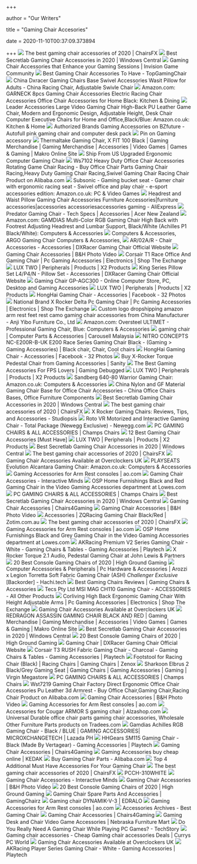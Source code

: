 +++
        
author = "Our Writers"
        
title = "Gaming Chair Accesories"
        
date = 2020-11-10T00:37:09.373894
        
+++
[ ![](https://chairsfx.com/wp-content/uploads/2020/06/gaming-chair-accessories-feature.jpg)](https://chairsfx.com/wp-content/uploads/2020/06/gaming-chair-accessories-feature.jpg) The best gaming chair accessories of 2020 | ChairsFX
[ ![](https://www.windowscentral.com/sites/wpcentral.com/files/field/image/2020/01/akracing-stool-se.jpg)](https://www.windowscentral.com/sites/wpcentral.com/files/field/image/2020/01/akracing-stool-se.jpg) Best Secretlab Gaming Chair Accessories in 2020 | Windows Central
[ ![](https://invisioncommunity.co.uk/wp-content/uploads/2018/09/maxresdefault-770x433.jpg)](https://invisioncommunity.co.uk/wp-content/uploads/2018/09/maxresdefault-770x433.jpg) Gaming Chair Accessories that Enhance your Gaming Sessions | Invision Game  Community
[ ![](https://topgamingchair.com/wp-content/uploads/2020/04/Florpad.png)](https://topgamingchair.com/wp-content/uploads/2020/04/Florpad.png) Best Gaming Chair Accessories To Have - TopGamingChair
[ ![](https://image.made-in-china.com/2f0j00WDvGaOjyrZoP/Dxracer-Gaming-Chairs-Base-Swivel-Accessories-Wasit-Pillow-for-Adults.jpg)](https://image.made-in-china.com/2f0j00WDvGaOjyrZoP/Dxracer-Gaming-Chairs-Base-Swivel-Accessories-Wasit-Pillow-for-Adults.jpg) China Dxracer Gaming Chairs Base Swivel Accessories Wasit Pillow for Adults  - China Racing Chair, Adjustable Swivle Chair
[ ![](https://images-na.ssl-images-amazon.com/images/I/61dT1hkyFCL._AC_SL1201_.jpg)](https://images-na.ssl-images-amazon.com/images/I/61dT1hkyFCL._AC_SL1201_.jpg) Amazon.com: GARNECK 8pcs Gaming Chair Accessories Electric Racing Chair  Accessories Office Chair Accessories for Home Black: Kitchen & Dining
[ ![](https://m.media-amazon.com/images/I/61jie21wANL._AC_UL400_.jpg)](https://m.media-amazon.com/images/I/61jie21wANL._AC_UL400_.jpg) Leader Accessories Large Video Gaming Chair High-Back PU Leather Game Chair,  Modern and Ergonomic Design, Adjustable Height, Desk Chair Computer  Executive Chairs for Home and Office,Black/Blue: Amazon.co.uk: Kitchen &  Home
[ ![](https://file-cdn.bzfuture.com/physical/de2633eb0f0bf26876845e1c8b861726_thumb.jpg)](https://file-cdn.bzfuture.com/physical/de2633eb0f0bf26876845e1c8b861726_thumb.jpg) Authorized Brands Gaming Accessories on BZfuture - Autofull pink gaming  chair and computer desk pack
[ ![](https://i.pinimg.com/originals/01/12/58/011258fc0a63fb9c2e5cb8718db9062d.png)](https://i.pinimg.com/originals/01/12/58/011258fc0a63fb9c2e5cb8718db9062d.png) Pin on Gaming accessory
[ ![](https://www.makro.co.za/sys-master/images/hed/h73/9746008965150/9ed63209-e5f7-4613-b789-968faf1c56c9-qpn13_large)](https://www.makro.co.za/sys-master/images/hed/h73/9746008965150/9ed63209-e5f7-4613-b789-968faf1c56c9-qpn13_large) Thermaltake Gaming Chair, X FIT 100 Black | Gaming Merchandise | Gaming  Merchandise | Accessories | Video Games | Games & Gaming | Makro Online Site
[ ![](https://cdn.shopify.com/s/files/1/2412/9611/products/ship-from-us-upgraded-ergonomic-computer-gaming-chair-eprolo-trending-accessories-adjustable-back-best-black-friday-sale_537.jpg?v=1575114935)](https://cdn.shopify.com/s/files/1/2412/9611/products/ship-from-us-upgraded-ergonomic-computer-gaming-chair-eprolo-trending-accessories-adjustable-back-best-black-friday-sale_537.jpg?v=1575114935) Ship From US Upgraded Ergonomic Computer Gaming Chair
[ ![](https://sc02.alicdn.com/kf/H72dc7a3765c24fe684beec9098e46c2dH.jpg_350x350.jpg)](https://sc02.alicdn.com/kf/H72dc7a3765c24fe684beec9098e46c2dH.jpg_350x350.jpg) Ws7102 Heavy Duty Office Chair Accessories Rotating Game Chair Racing - Buy  Office Chair Parts Gaming Chair Racing,Heavy Duty Gaming Chair  Racing,Swivel Gaming Chair Racing Chair Product on Alibaba.com
[ ![](https://images-na.ssl-images-amazon.com/images/I/71XDqZYqNgL._AC_SX679_.jpg)](https://images-na.ssl-images-amazon.com/images/I/71XDqZYqNgL._AC_SX679_.jpg) Subsonic - Gaming bucket seat - Gamer chair with ergonomic racing seat -  Swivel office and play chair - e-sport accessories edition: Amazon.co.uk:  PC & Video Games
[ ![](https://ae01.alicdn.com/kf/HTB1d0t.QpXXXXb.XFXXq6xXFXXXg/Headrest-and-Waist-Pillow-Gaming-Chair-Accessories-Furniture-Accessories.jpg)](https://ae01.alicdn.com/kf/HTB1d0t.QpXXXXb.XFXXq6xXFXXXg/Headrest-and-Waist-Pillow-Gaming-Chair-Accessories-Furniture-Accessories.jpg) Headrest and Waist Pillow Gaming Chair Accessories Furniture Accessories|furniture  accessories|accessories accessoriesaccessories gaming - AliExpress
[ ![](https://static.acer.com/up/Resource/Acer/Accessories/Predator/Predator_Gaming_Chair/Images/20180713/Predator-gaming-chair-PGC810-main.png)](https://static.acer.com/up/Resource/Acer/Accessories/Predator/Predator_Gaming_Chair/Images/20180713/Predator-gaming-chair-PGC810-main.png) Predator Gaming Chair - Tech Specs | Accessories | Acer New Zealand
[ ![](https://images-na.ssl-images-amazon.com/images/I/71fXoX3n5qL._AC_SX466_.jpg)](https://images-na.ssl-images-amazon.com/images/I/71fXoX3n5qL._AC_SX466_.jpg) Amazon.com: GAMDIAS Multi-Color RGB Gaming Chair High Back with Footrest  Adjusting Headrest and Lumbar Support, Black/White (Achilles P1  Black/White): Computers & Accessories
[ ![](https://adarccomputer.com/pub/media/catalog/product/cache/741e959e08336b84e437b7049ff7a293/a/r/argo-1.png)](https://adarccomputer.com/pub/media/catalog/product/cache/741e959e08336b84e437b7049ff7a293/a/r/argo-1.png) Computers & Accessories, ARGO Gaming Chair Computers & Accessories,
[ ![](https://uploads.dxracer.com/Item/24a8e3c1-fba0-4220-812f-9c892418d8af/Title/176652772658.jpg.956.jpg)](https://uploads.dxracer.com/Item/24a8e3c1-fba0-4220-812f-9c892418d8af/Title/176652772658.jpg.956.jpg) AR/02A/R - Chair Accessories - Accessories | DXRacer Gaming Chair Official  Website
[ ![](https://static.bhphoto.com/images/images345x345/1562932265_1493250.jpg)](https://static.bhphoto.com/images/images345x345/1562932265_1493250.jpg) Gaming Chair Accessories | B&H Photo Video
[ ![](https://www.shopmyexchange.com/products/images/xlarge/8601203_1007.jpg)](https://www.shopmyexchange.com/products/images/xlarge/8601203_1007.jpg) Corsair T1 Race Office And Gaming Chair | Pc Gaming Accessories |  Electronics | Shop The Exchange
[ ![](https://www.x2products.com/kms/images/uploads/x2products_pc_accessories_gaming_chair_x2-ww7035f-br_11514886468.jpg)](https://www.x2products.com/kms/images/uploads/x2products_pc_accessories_gaming_chair_x2-ww7035f-br_11514886468.jpg) LUX TWO | Peripherals | Products | X2 Products
[ ![](https://d347qe3jx1i9dl.cloudfront.net/item/894f514c-19fc-40c6-a017-b18ac7f1097d/title/956.jpg)](https://d347qe3jx1i9dl.cloudfront.net/item/894f514c-19fc-40c6-a017-b18ac7f1097d/title/956.jpg) King Series Pillow Set L4/P4/N - Pillow Set - Accessories | DXRacer Gaming  Chair Official Website
[ ![](https://gamesncomps.com/wp-content/uploads/2019/06/GIGABYTE-GP-AGC300-GAMING-CHAIR_1.png)](https://gamesncomps.com/wp-content/uploads/2019/06/GIGABYTE-GP-AGC300-GAMING-CHAIR_1.png) Gaming Chair GP-AGC300 - Online Computer Store, PC, Desktop and Gaming  Accessories
[ ![](https://www.x2products.com/kms/images/uploads/x2products_pc_accessories_gaming_chair_x2-ww7035f-br_01514886466.jpg)](https://www.x2products.com/kms/images/uploads/x2products_pc_accessories_gaming_chair_x2-ww7035f-br_01514886466.jpg) LUX TWO | Peripherals | Products | X2 Products
[ ![](https://lookaside.fbsbx.com/lookaside/crawler/media/?media_id=105468434609743)](https://lookaside.fbsbx.com/lookaside/crawler/media/?media_id=105468434609743) HongHai Gaming Chair - Accessories | Facebook - 32 Photos
[ ![](https://www.shopmyexchange.com/products/images/xlarge/2074523_1007.jpg)](https://www.shopmyexchange.com/products/images/xlarge/2074523_1007.jpg) National Brand X Rocker Delta Pc Gaming Chair | Pc Gaming Accessories |  Electronics | Shop The Exchange
[ ![](https://images.site.joinf.com/2706736890430464/2019/08/842d7eff8bbda03476b4be805def2953.jpg)](https://images.site.joinf.com/2706736890430464/2019/08/842d7eff8bbda03476b4be805def2953.jpg) Custom logo dropshipping amazon arm rest feet rest camo gaming chair  accessories from China Manufacturer - Anji Yibo Furniture Co., Ltd
[ ![](https://images-na.ssl-images-amazon.com/images/I/611t1q3Z%2BnL._AC_SX522_.jpg)](https://images-na.ssl-images-amazon.com/images/I/611t1q3Z%2BnL._AC_SX522_.jpg) Amazon.com: Oversteel ULTIMET - Professional Gaming Chair, Blue: Computers  & Accessories
[ ![](https://media.karousell.com/media/photos/products/2020/10/7/ttracing_duo_v3_le__lumbar__ga_1602068021_24c75f6e_progressive_thumbnail.jpg)](https://media.karousell.com/media/photos/products/2020/10/7/ttracing_duo_v3_le__lumbar__ga_1602068021_24c75f6e_progressive_thumbnail.jpg) gaming chair | Computer Parts & Accessories | Carousell Malaysia
[ ![](https://i.pinimg.com/474x/ee/50/6a/ee506a8ddf27651f7b043c19df8fa762.jpg)](https://i.pinimg.com/474x/ee/50/6a/ee506a8ddf27651f7b043c19df8fa762.jpg) NITRO CONCEPTS NC-E200R-B-UK E200 Race Series Gaming Chair Black - (Gaming  > Gaming Accessories) | Black chair, Chair, Cool chairs
[ ![](https://lookaside.fbsbx.com/lookaside/crawler/media/?media_id=105467227943197)](https://lookaside.fbsbx.com/lookaside/crawler/media/?media_id=105467227943197) HongHai Gaming Chair - Accessories | Facebook - 32 Photos
[ ![](https://www.sanity.com.au/media/Images/fullimage/506889/SDC_2376662_2019-16-4--15-56-59.jpg)](https://www.sanity.com.au/media/Images/fullimage/506889/SDC_2376662_2019-16-4--15-56-59.jpg) Buy X-Rocker Torque Pedestal Chair from Gaming Accessories | Sanity
[ ![](https://www.gamingdebugged.com/wp-content/uploads/2017/02/gaming-setup-1000x600.jpg)](https://www.gamingdebugged.com/wp-content/uploads/2017/02/gaming-setup-1000x600.jpg) The Best Gaming Accessories For FPS Lovers | Gaming Debugged
[ ![](https://www.x2products.com/kms/images/uploads/x2products_pc_accessories_gaming_chair_x2-ww7035f-br_41514886473.jpg)](https://www.x2products.com/kms/images/uploads/x2products_pc_accessories_gaming_chair_x2-ww7035f-br_41514886473.jpg) LUX TWO | Peripherals | Products | X2 Products
[ ![](https://images-na.ssl-images-amazon.com/images/I/61V6VZ6xJtL._AC_SX466_.jpg)](https://images-na.ssl-images-amazon.com/images/I/61V6VZ6xJtL._AC_SX466_.jpg) Sandberg 640-80 Warrior Gaming Chair: Amazon.co.uk: Computers & Accessories
[ ![](https://image.made-in-china.com/2f0j00NuaRQFksbhoc/Nylon-and-GF-Material-Gaming-Chair-Base-for-Office-Chair-Accessories.jpg)](https://image.made-in-china.com/2f0j00NuaRQFksbhoc/Nylon-and-GF-Material-Gaming-Chair-Base-for-Office-Chair-Accessories.jpg) China Nylon and GF Material Gaming Chair Base for Office Chair Accessories  - China Office Chairs Bases, Office Furniture Components
[ ![](https://www.windowscentral.com/sites/wpcentral.com/files/field/image/2020/01/deisy-dee-cover-se.jpg)](https://www.windowscentral.com/sites/wpcentral.com/files/field/image/2020/01/deisy-dee-cover-se.jpg) Best Secretlab Gaming Chair Accessories in 2020 | Windows Central
[ ![](https://chairsfx.com/wp-content/uploads/2019/08/akracing-footstool.jpg)](https://chairsfx.com/wp-content/uploads/2019/08/akracing-footstool.jpg) The best gaming chair accessories of 2020 | ChairsFX
[ ![](https://www.studiopsis.com/wp-content/uploads/gaming-chair.jpg)](https://www.studiopsis.com/wp-content/uploads/gaming-chair.jpg) X Rocker Gaming Chairs: Reviews, Tips, and Accessories - Studiopsis
[ ![](https://c1.neweggimages.com/ProductImage/AEKD_132170129078542562wJrpfz8KBh.jpg)](https://c1.neweggimages.com/ProductImage/AEKD_132170129078542562wJrpfz8KBh.jpg) Roto VR Motorized and Interactive Gaming Chair - Total Package (Newegg  Exclusive) - Newegg.com
[ ![](https://cdn.shopify.com/s/files/1/0804/2667/products/HS8A62071_large.png?v=1501760280)](https://cdn.shopify.com/s/files/1/0804/2667/products/HS8A62071_large.png?v=1501760280) PC GAMING CHAIRS & ALL ACCESSORIES | Champs Chairs
[ ![](https://techanimate.com/wp-content/uploads/2020/05/different-items-is.jpg)](https://techanimate.com/wp-content/uploads/2020/05/different-items-is.jpg) 12 Best Gaming Chair Accessories [Must Have]
[ ![](https://www.x2products.com/kms/images/uploads/x2products_pc_accessories_gaming_chair_x2-ww7035f-br_31514886610.jpg)](https://www.x2products.com/kms/images/uploads/x2products_pc_accessories_gaming_chair_x2-ww7035f-br_31514886610.jpg) LUX TWO | Peripherals | Products | X2 Products
[ ![](https://www.windowscentral.com/sites/wpcentral.com/files/field/image/2019/11/dirza-cupholder-se.jpg)](https://www.windowscentral.com/sites/wpcentral.com/files/field/image/2019/11/dirza-cupholder-se.jpg) Best Secretlab Gaming Chair Accessories in 2020 | Windows Central
[ ![](https://chairsfx.com/wp-content/uploads/2020/09/cooler-master-mat2.jpg)](https://chairsfx.com/wp-content/uploads/2020/09/cooler-master-mat2.jpg) The best gaming chair accessories of 2020 | ChairsFX
[ ![](https://www.overclockers.co.uk/media/image/thumbnail/GC003FP_196966_210x210.jpg)](https://www.overclockers.co.uk/media/image/thumbnail/GC003FP_196966_210x210.jpg) Gaming Chair Accessories Available at Overclockers UK
[ ![](https://images-na.ssl-images-amazon.com/images/I/61qa0gKFKRL._AC_SX466_.jpg)](https://images-na.ssl-images-amazon.com/images/I/61qa0gKFKRL._AC_SX466_.jpg) PLAYSEATS Evolution Alcantara Gaming Chair: Amazon.co.uk: Computers &  Accessories
[ ![](https://media.ao.com/en-GB/Productimages/Images/rvMedium/5177101_xrocker_gamingchair_01_m_p.jpg)](https://media.ao.com/en-GB/Productimages/Images/rvMedium/5177101_xrocker_gamingchair_01_m_p.jpg) Gaming Accessories for Arm Rest consoles | ao.com
[ ![](http://interactiveminds.net/wp-content/uploads/2014/08/logo-highres.png)](http://interactiveminds.net/wp-content/uploads/2014/08/logo-highres.png) Gaming Chair Accessories - Interactive Minds
[ ![](http://mobileimages.lowes.com/product/converted/090234/090234508533.jpg?size=pdhi)](http://mobileimages.lowes.com/product/converted/090234/090234508533.jpg?size=pdhi) OSP Home Furnishings Black and Red Gaming Chair in the Video Gaming  Accessories department at Lowes.com
[ ![](https://cdn.shopify.com/s/files/1/0804/2667/products/AK-EX-BLACK-11_large.jpg?v=1537670231)](https://cdn.shopify.com/s/files/1/0804/2667/products/AK-EX-BLACK-11_large.jpg?v=1537670231) PC GAMING CHAIRS & ALL ACCESSORIES | Champs Chairs
[ ![](https://www.windowscentral.com/sites/wpcentral.com/files/styles/large/public/field/image/2019/11/secretlab-titan-xl-and-omega-front.jpg)](https://www.windowscentral.com/sites/wpcentral.com/files/styles/large/public/field/image/2019/11/secretlab-titan-xl-and-omega-front.jpg) Best Secretlab Gaming Chair Accessories in 2020 | Windows Central
[ ![](https://cdn.shopify.com/s/files/1/0431/4001/products/technisport-mousepad-tron-rgb-1_225x300.progressive.jpg?v=1586282554)](https://cdn.shopify.com/s/files/1/0431/4001/products/technisport-mousepad-tron-rgb-1_225x300.progressive.jpg?v=1586282554) Gaming Chair Accessories | Chairs4Gaming
[ ![](https://static.bhphoto.com/images/images345x345/1589212238_1560370.jpg)](https://static.bhphoto.com/images/images345x345/1589212238_1560370.jpg) Gaming Chair Accessories | B&H Photo Video
[ ![](https://resource.zotim.com.au/uploads/images/II31629/full/ZQR-ACC-QS101-GAMING-CHAIR-BLACK-RED.jpg)](https://resource.zotim.com.au/uploads/images/II31629/full/ZQR-ACC-QS101-GAMING-CHAIR-BLACK-RED.jpg) Accessories | ZQRacing Gaming Chair Black/Red | Zotim.com.au
[ ![](https://chairsfx.com/wp-content/uploads/2019/11/tilt-lock-explained.jpg)](https://chairsfx.com/wp-content/uploads/2019/11/tilt-lock-explained.jpg) The best gaming chair accessories of 2020 | ChairsFX
[ ![](https://media.ao.com/en-GB/Productimages/Images/rvMedium/700501_xrocker_gamingchair_01_m_p.jpg)](https://media.ao.com/en-GB/Productimages/Images/rvMedium/700501_xrocker_gamingchair_01_m_p.jpg) Gaming Accessories for Arm Rest consoles | ao.com
[ ![](http://mobileimages.lowes.com/product/converted/090234/090234508526.jpg?size=pdhi)](http://mobileimages.lowes.com/product/converted/090234/090234508526.jpg?size=pdhi) OSP Home Furnishings Black and Grey Gaming Chair in the Video Gaming  Accessories department at Lowes.com
[ ![](https://www.playtech.co.nz/media/catalog/product/cache/1/image/370x370/17f82f742ffe127f42dca9de82fb58b1/8/0/80964-2_1.jpg?21-04-2020-12-29-21)](https://www.playtech.co.nz/media/catalog/product/cache/1/image/370x370/17f82f742ffe127f42dca9de82fb58b1/8/0/80964-2_1.jpg?21-04-2020-12-29-21) AKRacing Premium V2 Series Gaming Chair - White - Gaming Chairs & Tables - Gaming  Accessories | Playtech
[ ![](https://johnlewis.scene7.com/is/image/JohnLewis/237229093?$rsp-pdp-port-1440$)](https://johnlewis.scene7.com/is/image/JohnLewis/237229093?$rsp-pdp-port-1440$) X Rocker Torque 2.1 Audio, Pedestal Gaming Chair at John Lewis & Partners
[ ![](https://mljzsatzn43z.i.optimole.com/tP-GR8Q-gKPKbXna/w:100/h:89/q:90/dpr:2.6/https://www.highgroundgaming.com/wp-content/uploads/2020/01/Drift.jpg)](https://mljzsatzn43z.i.optimole.com/tP-GR8Q-gKPKbXna/w:100/h:89/q:90/dpr:2.6/https://www.highgroundgaming.com/wp-content/uploads/2020/01/Drift.jpg) 20 Best Console Gaming Chairs of 2020 | High Ground Gaming
[ ![](https://cdn.hachi.tech/assets/images/product_images/7e7667ad4c42030612736dc40cba2435.jpg)](https://cdn.hachi.tech/assets/images/product_images/7e7667ad4c42030612736dc40cba2435.jpg) Computer Accessories & Peripherals | Pc Hardware & Accessories | Arozzi x  Legion Torretta Soft Fabric Gaming Chair (ASH) *Challenger Exclusive*  [Backorder] - Hachi.tech
[ ![](https://chairs4gamers.com/wp-content/uploads/2020/01/gtracinggamingchair-768x400.jpg)](https://chairs4gamers.com/wp-content/uploads/2020/01/gtracinggamingchair-768x400.jpg) Best Gaming Chairs Reviews | Gaming Chairs & Accessories
[ ![](https://www.tecs.com.au/pub/media/catalog/product/cache/image/400x400/6e73203bd55edc9c8ab25617706d9dc7/_/1/_1597290979.jpg)](https://www.tecs.com.au/pub/media/catalog/product/cache/image/400x400/6e73203bd55edc9c8ab25617706d9dc7/_/1/_1597290979.jpg) Tecs Pty Ltd MSI MAG CH110 Gaming Chair - ACCESSORIES - All Other Products
[ ![](https://www.shopmyexchange.com/products/images/xlarge/1426628_4299.jpg)](https://www.shopmyexchange.com/products/images/xlarge/1426628_4299.jpg) Corliving High Back Ergonomic Gaming Chair With Height Adjustable Arms | Pc Gaming  Accessories | Electronics | Shop The Exchange
[ ![](https://www.overclockers.co.uk/media/image/thumbnail/GC00CNC_157955_210x210.jpg)](https://www.overclockers.co.uk/media/image/thumbnail/GC00CNC_157955_210x210.jpg) Gaming Chair Accessories Available at Overclockers UK
[ ![](https://www.makro.co.za/sys-master/images/h93/h60/9847653367838/87e5745c-e069-4766-9cf7-d06cc53d8e6f-qpn13_large)](https://www.makro.co.za/sys-master/images/h93/h60/9847653367838/87e5745c-e069-4766-9cf7-d06cc53d8e6f-qpn13_large) REDRAGON ASSASSIN GAMING CHAIR BLACK AND RED | Gaming Merchandise | Gaming  Merchandise | Accessories | Video Games | Games & Gaming | Makro Online Site
[ ![](https://www.windowscentral.com/sites/wpcentral.com/files/field/image/2020/01/respawn-1010-se.jpg)](https://www.windowscentral.com/sites/wpcentral.com/files/field/image/2020/01/respawn-1010-se.jpg) Best Secretlab Gaming Chair Accessories in 2020 | Windows Central
[ ![](https://mljzsatzn43z.i.optimole.com/tP-GR8Q-d9GPesJr/w:274/h:275/q:90/https://www.highgroundgaming.com/wp-content/uploads/2016/11/X-Rocker-II-Video-Gaming-Chair-Best-Gaming-Chairs-for-Console-Gamers.jpg)](https://mljzsatzn43z.i.optimole.com/tP-GR8Q-d9GPesJr/w:274/h:275/q:90/https://www.highgroundgaming.com/wp-content/uploads/2016/11/X-Rocker-II-Video-Gaming-Chair-Best-Gaming-Chairs-for-Console-Gamers.jpg) 20 Best Console Gaming Chairs of 2020 | High Ground Gaming
[ ![](https://d347qe3jx1i9dl.cloudfront.net/item/0fd52ffc-2f5c-4df9-a824-7e86e6a849e7/title/956.jpg)](https://d347qe3jx1i9dl.cloudfront.net/item/0fd52ffc-2f5c-4df9-a824-7e86e6a849e7/title/956.jpg) Gaming Chair | DXRacer Gaming Chair Official Website
[ ![](https://www.playtech.co.nz/media/catalog/product/cache/1/image/370x370/17f82f742ffe127f42dca9de82fb58b1/i/m/image_15574.jpg?18-07-2020-02-59-45)](https://www.playtech.co.nz/media/catalog/product/cache/1/image/370x370/17f82f742ffe127f42dca9de82fb58b1/i/m/image_15574.jpg?18-07-2020-02-59-45) Corsair T3 RUSH Fabric Gaming Chair - Charcoal - Gaming Chairs & Tables - Gaming  Accessories | Playtech
[ ![](https://cdn.shopify.com/s/files/1/1295/3887/products/Iso_right_2400x.png?v=1486101976)](https://cdn.shopify.com/s/files/1/1295/3887/products/Iso_right_2400x.png?v=1486101976) Footstool for Racing Chair (Black) | Racing Chairs | Gaming Chairs | Zenox
[ ![](https://www.virginmegastore.ae/medias/sys_master/root/h23/h5e/9407171428382/Sharkoon-Elbrus-2-Universal-gaming-chair-Padded-seat-Black-Grey-97018-Detail.jpg)](https://www.virginmegastore.ae/medias/sys_master/root/h23/h5e/9407171428382/Sharkoon-Elbrus-2-Universal-gaming-chair-Padded-seat-Black-Grey-97018-Detail.jpg) Sharkoon Elbrus 2 Black/Grey Gaming Seat | Gaming Chairs | Gaming  Accessories | Gaming | Virgin Megastore
[ ![](https://cdn.shopify.com/s/files/1/0804/2667/products/AK-K702B-BLACK-RED-1-1080x1620_large.jpg?v=1543349135)](https://cdn.shopify.com/s/files/1/0804/2667/products/AK-K702B-BLACK-RED-1-1080x1620_large.jpg?v=1543349135) PC GAMING CHAIRS & ALL ACCESSORIES | Champs Chairs
[ ![](https://sc01.alicdn.com/kf/U3f3ea63c23514e289831dbfe3f07ff47A/235386037/U3f3ea63c23514e289831dbfe3f07ff47A.png_.webp)](https://sc01.alicdn.com/kf/U3f3ea63c23514e289831dbfe3f07ff47A/235386037/U3f3ea63c23514e289831dbfe3f07ff47A.png_.webp) Wst7219 Gaming Chair Factory Direct Ergonomic Office Chair Accessories Pu  Leather 3d Armrest - Buy Office Chair,Gaming Chair,Racing Chair Product on  Alibaba.com
[ ![](https://static.bhphoto.com/images/images500x500/buttkicker_bk4_cmak_couch_chair_mounting_accessory_kit_1594213513_1569078.jpg)](https://static.bhphoto.com/images/images500x500/buttkicker_bk4_cmak_couch_chair_mounting_accessory_kit_1594213513_1569078.jpg) Gaming Chair Accessories | B&H Photo Video
[ ![](https://media.ao.com/en-GB/Productimages/Images/rvMedium/5117301_xrocker_gamingchair_01_m_p.jpg)](https://media.ao.com/en-GB/Productimages/Images/rvMedium/5117301_xrocker_gamingchair_01_m_p.jpg) Gaming Accessories for Arm Rest consoles | ao.com
[ ![](https://cdn.alzashop.com/ImgW.ashx?fd=f10&cd=MH9071)](https://cdn.alzashop.com/ImgW.ashx?fd=f10&cd=MH9071) Accessories for Cougar ARMOR S gaming chair | Alzashop.com
[ ![](https://img.tradees.com/file/upload/2020/06/25/Universal-Durable-office-chair-parts-gaming-chair-accessories-3.jpg)](https://img.tradees.com/file/upload/2020/06/25/Universal-Durable-office-chair-parts-gaming-chair-accessories-3.jpg) Universal Durable office chair parts gaming chair accessories, Wholesale  Other Furniture Parts products on Tradees.com
[ ![](https://ph-test-11.slatic.net/p/b804b10487cd8f6d6d1bfea6be0f5ac5.jpg)](https://ph-test-11.slatic.net/p/b804b10487cd8f6d6d1bfea6be0f5ac5.jpg) Gamdias Achilles RGB Gaming Chair - Black / BLUE | GAMING ACCESSORIES|  MICROXCHANGETECH | Lazada PH
[ ![](https://www.playtech.co.nz/media/catalog/product/cache/1/image/370x370/17f82f742ffe127f42dca9de82fb58b1/9/0/90039-3.jpg?21-04-2020-12-31-06)](https://www.playtech.co.nz/media/catalog/product/cache/1/image/370x370/17f82f742ffe127f42dca9de82fb58b1/9/0/90039-3.jpg?21-04-2020-12-31-06) HHGears SM115 Gaming Chair - Black (Made By Vertagear) - Gaming Accessories  | Playtech
[ ![](https://cdn.shopify.com/s/files/1/0431/4001/products/fr-fx0-n-1_5d9c6f28-b74d-4db1-83f2-f79b27d13980_225x300.progressive.jpg?v=1586281117)](https://cdn.shopify.com/s/files/1/0431/4001/products/fr-fx0-n-1_5d9c6f28-b74d-4db1-83f2-f79b27d13980_225x300.progressive.jpg?v=1586281117) Gaming Chair Accessories | Chairs4Gaming
[ ![](https://kedak.online/476433-home_default/gaming-chair-drift-dr300bp-black-purple.jpg)](https://kedak.online/476433-home_default/gaming-chair-drift-dr300bp-black-purple.jpg) Gaming Accessories buy cheap online | KEDAK
[ ![](https://s.alicdn.com/@sc01/kf/He7871d79b2e24c30bdc8b2773bcdd2020.jpg_300x300.jpg)](https://s.alicdn.com/@sc01/kf/He7871d79b2e24c30bdc8b2773bcdd2020.jpg_300x300.jpg) Buy Gaming Chair Parts - Alibaba.com
[ ![](https://thewiredshopper.com/wp-content/uploads/2018/10/pc-gaming-credit-istock-gremlin-470-75.jpg)](https://thewiredshopper.com/wp-content/uploads/2018/10/pc-gaming-credit-istock-gremlin-470-75.jpg) Top 4 Additional Must Have Accessories For Your Gaming Chair
[ ![](https://chairsfx.com/wp-content/uploads/2019/11/slipcover.jpg)](https://chairsfx.com/wp-content/uploads/2019/11/slipcover.jpg) The best gaming chair accessories of 2020 | ChairsFX
[ ![](https://s2v4q6s4.stackpathcdn.com/htdocs/kiddos/5854-large_default/pcch-310white.jpg)](https://s2v4q6s4.stackpathcdn.com/htdocs/kiddos/5854-large_default/pcch-310white.jpg) PCCH-310WHITE
[ ![](http://interactiveminds.net/wp-content/uploads/2014/08/Audio-Wireless-Kit-Gaming-Chair-Receiver-and-Transmitter.jpg)](http://interactiveminds.net/wp-content/uploads/2014/08/Audio-Wireless-Kit-Gaming-Chair-Receiver-and-Transmitter.jpg) Gaming Chair Accessories - Interactive Minds
[ ![](https://static.bhphoto.com/images/multiple_images/images500x500/1513333246_IMG_917689.jpg)](https://static.bhphoto.com/images/multiple_images/images500x500/1513333246_IMG_917689.jpg) Gaming Chair Accessories | B&H Photo Video
[ ![](https://mljzsatzn43z.i.optimole.com/tP-GR8Q-lYRSbU7P/w:330/h:351/q:90/dpr:2.6/https://www.highgroundgaming.com/wp-content/uploads/2017/06/X-Rocker-2.1-Wireless-Bluetooth-Audi-Pedestal-Gaming-Chair.jpg)](https://mljzsatzn43z.i.optimole.com/tP-GR8Q-lYRSbU7P/w:330/h:351/q:90/dpr:2.6/https://www.highgroundgaming.com/wp-content/uploads/2017/06/X-Rocker-2.1-Wireless-Bluetooth-Audi-Pedestal-Gaming-Chair.jpg) 20 Best Console Gaming Chairs of 2020 | High Ground Gaming
[ ![](https://www.gamingchairz.com/wp-content/uploads/2020/07/tool-box-2727391_960_720s.jpg)](https://www.gamingchairz.com/wp-content/uploads/2020/07/tool-box-2727391_960_720s.jpg) Gaming Chair Spare Parts And Accessories | GamingChairz
[ ![](http://edralo.ngoy.de/wp-content/uploads/2019/09/dynamik-v-3-artikelnummer-u-y-2666-4-2-2.jpg)](http://edralo.ngoy.de/wp-content/uploads/2019/09/dynamik-v-3-artikelnummer-u-y-2666-4-2-2.jpg) Gaming chair DYNAMIK-V-3 | EDRALO
[ ![](https://media.ao.com/en-GB/Productimages/Images/rvMedium/5111301_xrocker_gamingchair_01_m_p.jpg)](https://media.ao.com/en-GB/Productimages/Images/rvMedium/5111301_xrocker_gamingchair_01_m_p.jpg) Gaming Accessories for Arm Rest consoles | ao.com
[ ![](https://images-na.ssl-images-amazon.com/images/I/413bJfNqMaL._SS300_.jpg)](https://images-na.ssl-images-amazon.com/images/I/413bJfNqMaL._SS300_.jpg) Accessories Archives - Best Gaming Chair
[ ![](https://cdn.shopify.com/s/files/1/0431/4001/products/Gift-card-50-retail_225x300.progressive.png.jpg?v=1586300797)](https://cdn.shopify.com/s/files/1/0431/4001/products/Gift-card-50-retail_225x300.progressive.png.jpg?v=1586300797) Gaming Chair Accessories | Chairs4Gaming
[ ![](https://www.nfm.com/productimages/54536321/1/M/0DD5E063-54B7-41A9-BFF8-DD23C7A3B284)](https://www.nfm.com/productimages/54536321/1/M/0DD5E063-54B7-41A9-BFF8-DD23C7A3B284) Gaming Desk and Chair Video Game Accessories | Nebraska Furniture Mart
[ ![](https://techstory.in/wp-content/uploads/2018/09/gaming-chair.jpg)](https://techstory.in/wp-content/uploads/2018/09/gaming-chair.jpg) Do You Really Need A Gaming Chair While Playing PC Games? - TechStory
[ ![](https://brain-images-ssl.cdn.dixons.com/5/0/10192605/g_10192605.jpg)](https://brain-images-ssl.cdn.dixons.com/5/0/10192605/g_10192605.jpg) Gaming chair accessories - Cheap Gaming chair accessories Deals | Currys PC  World
[ ![](https://www.overclockers.co.uk/media/image/thumbnail/GC04LVT_155798_210x210.jpg)](https://www.overclockers.co.uk/media/image/thumbnail/GC04LVT_155798_210x210.jpg) Gaming Chair Accessories Available at Overclockers UK
[ ![](https://www.playtech.co.nz/media/catalog/product/cache/1/image/370x370/17f82f742ffe127f42dca9de82fb58b1/8/8/88850-1.jpg?21-04-2020-16-02-35)](https://www.playtech.co.nz/media/catalog/product/cache/1/image/370x370/17f82f742ffe127f42dca9de82fb58b1/8/8/88850-1.jpg?21-04-2020-16-02-35) AKRacing Player Series Gaming Chair - White - Gaming Accessories | Playtech
